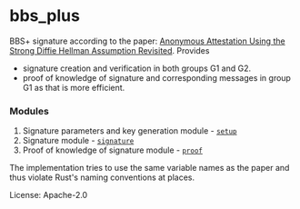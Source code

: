 # bbs_plus

BBS+ signature according to the paper: [Anonymous Attestation Using the Strong Diffie Hellman Assumption Revisited](https://eprint.iacr.org/2016/663).
Provides
- signature creation and verification in both groups G1 and G2.
- proof of knowledge of signature and corresponding messages in group G1 as that is more efficient.

### Modules

1. Signature parameters and key generation module - [`setup`]
2. Signature module - [`signature`]
3. Proof of knowledge of signature module - [`proof`]

The implementation tries to use the same variable names as the paper and thus violate Rust's naming conventions at places.

[`setup`]: crate::setup
[`signature`]: crate::signature
[`proof`]: crate::proof

License: Apache-2.0
